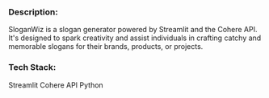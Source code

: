 ### Description:
SloganWiz is a slogan generator powered by Streamlit and the Cohere API. It's designed to spark creativity and assist individuals in crafting catchy and memorable slogans for their brands, products, or projects.

### Tech Stack:
Streamlit
Cohere API
Python
